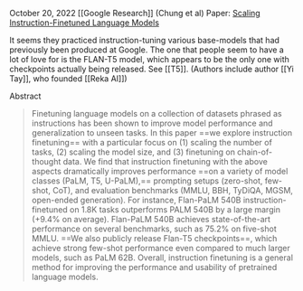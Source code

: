 October 20, 2022
[[Google Research]] (Chung et al)
Paper: [Scaling Instruction-Finetuned Language Models](https://arxiv.org/abs/2210.11416)

It seems they practiced instruction-tuning various base-models that had previously been produced at Google. The one that people seem to have a lot of love for is the FLAN-T5 model, which appears to be the only one with checkpoints actually being released. See [[T5]].
(Authors include author [[Yi Tay]], who founded [[Reka AI]])

Abstract
> Finetuning language models on a collection of datasets phrased as instructions has been shown to improve model performance and generalization to unseen tasks. In this paper ==we explore instruction finetuning== with a particular focus on (1) scaling the number of tasks, (2) scaling the model size, and (3) finetuning on chain-of-thought data. We find that instruction finetuning with the above aspects dramatically improves performance ==on a variety of model classes (PaLM, T5, U-PaLM),== prompting setups (zero-shot, few-shot, CoT), and evaluation benchmarks (MMLU, BBH, TyDiQA, MGSM, open-ended generation). For instance, Flan-PaLM 540B instruction-finetuned on 1.8K tasks outperforms PALM 540B by a large margin (+9.4% on average). Flan-PaLM 540B achieves state-of-the-art performance on several benchmarks, such as 75.2% on five-shot MMLU. ==We also publicly release Flan-T5 checkpoints==, which achieve strong few-shot performance even compared to much larger models, such as PaLM 62B. Overall, instruction finetuning is a general method for improving the performance and usability of pretrained language models.